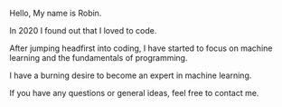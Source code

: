 Hello, 
My name is Robin.

In 2020 I found out that I loved to code. 

After jumping headfirst into coding, I have started to focus on machine learning and the fundamentals of programming.


I have a burning desire to become an expert in machine learning.


If you have any questions or general ideas, feel free to contact me.

<!---
Robinborg/Robinborg is a ✨ special ✨ repository because its `README.md` (this file) appears on your GitHub profile.
You can click the Preview link to take a look at your changes.
--->
